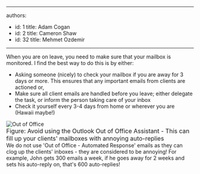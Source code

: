 

---
authors:
  - id: 1
    title: Adam Cogan
  - id: 2
    title: Cameron Shaw
  - id: 32
    title: Mehmet Ozdemir
---




<span class='intro'> When you are on leave, you need to make sure that your mailbox is monitored. I find the best way to do this is by either&#58; 
 </span>


  <ul>
    <li>Asking someone (nicely) to check your mailbox if you are away for 3 days or more. This ensures that any important emails from clients are actioned or, </li>
    <li>Make sure all client emails are handled before you leave; either delegate the task, or inform the person taking care of your inbox </li>
    <li>Check it yourself every 3-4 days from home or wherever you are (Hawaii maybe!) </li>
</ul>
<p><img class="ms-rteCustom-ImageArea" alt="Out of Office" src="/Communication/RulesToBetterEmail/PublishingImages/OutofOffice.gif" /><br>
<font class="ms-rteCustom-FigureNormal" size="+0">Figure&#58; Avoid using the Outlook Out of Office Assistant - This can fill up your clients' mailboxes with annoying auto-replies</font><br>
We do not use 'Out of Office - Automated Response' emails as they can clog up the clients' inboxes - they are considered to be annoying! For example, John gets 300 emails a week, if he goes away for 2 weeks and sets his auto-reply on, that's 600 auto-replies!</p>



